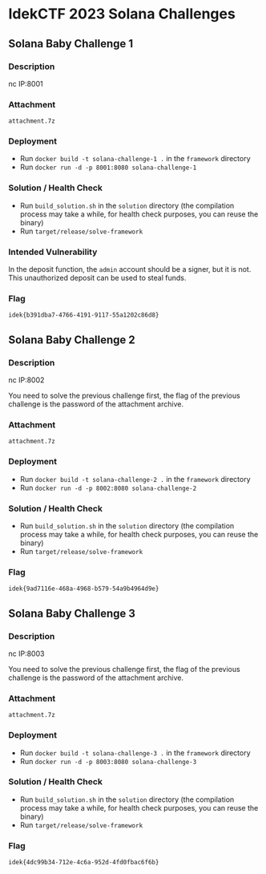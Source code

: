 # IdekCTF 2023 Solana Challenges

## Solana Baby Challenge 1

### Description

nc IP:8001

### Attachment

`attachment.7z`

### Deployment

- Run `docker build -t solana-challenge-1 .` in the `framework` directory
- Run `docker run -d -p 8001:8080 solana-challenge-1`

### Solution / Health Check

- Run `build_solution.sh` in the `solution` directory (the compilation process may take a while, for health check purposes, you can reuse the binary)
- Run `target/release/solve-framework`

### Intended Vulnerability

In the deposit function, the `admin` account should be a signer, but it is not. This unauthorized deposit can be used to steal funds.

### Flag

`idek{b391dba7-4766-4191-9117-55a1202c86d8}`

## Solana Baby Challenge 2

### Description

nc IP:8002

You need to solve the previous challenge first, the flag of the previous challenge is the password of the attachment archive.

### Attachment

`attachment.7z`

### Deployment

- Run `docker build -t solana-challenge-2 .` in the `framework` directory
- Run `docker run -d -p 8002:8080 solana-challenge-2`

### Solution / Health Check

- Run `build_solution.sh` in the `solution` directory (the compilation process may take a while, for health check purposes, you can reuse the binary)
- Run `target/release/solve-framework`

### Flag

`idek{9ad7116e-468a-4968-b579-54a9b4964d9e}`

## Solana Baby Challenge 3

### Description

nc IP:8003

You need to solve the previous challenge first, the flag of the previous challenge is the password of the attachment archive.

### Attachment

`attachment.7z`

### Deployment

- Run `docker build -t solana-challenge-3 .` in the `framework` directory
- Run `docker run -d -p 8003:8080 solana-challenge-3`

### Solution / Health Check

- Run `build_solution.sh` in the `solution` directory (the compilation process may take a while, for health check purposes, you can reuse the binary)
- Run `target/release/solve-framework`

### Flag

`idek{4dc99b34-712e-4c6a-952d-4fd0fbac6f6b}`
